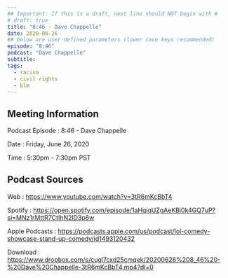 ```yaml
---
## Important: If this is a draft, next line should NOT begin with #
# draft: true
title: "8:46 - Dave Chappelle"
date: 2020-06-26
## below are user-defined parameters (lower case keys recommended)
episode: "8:46"
podcast: "Dave Chappelle"
subtitle:
tags:
  - racism
  - civil rights
  - blm
---
```


## Meeting Information

Podcast Episode
:   8:46 - Dave Chappelle

Date
:   Friday, June 26, 2020

Time
:   5:30pm - 7:30pm PST

## Podcast Sources

Web
:   https://www.youtube.com/watch?v=3tR6mKcBbT4

Spotify
:   https://open.spotify.com/episode/1aHqiqUZgAeKBi0k4GQ7uP?si=MNz1rMttR7CtIhN2lD3p6w

Apple Podcasts
:   https://podcasts.apple.com/us/podcast/lol-comedy-showcase-stand-up-comedy/id1493120432

Download
:   https://www.dropbox.com/s/cugl7cxd25cmqek/20200626%208_46%20-%20Dave%20Chappelle-3tR6mKcBbT4.mp4?dl=0

